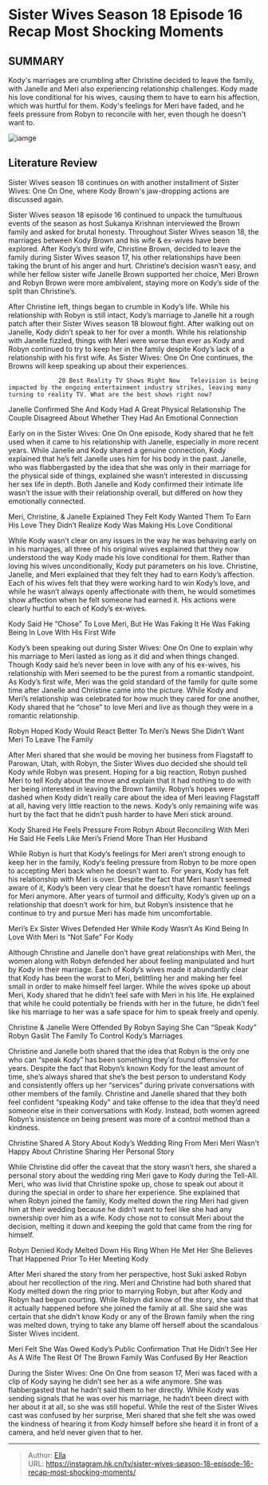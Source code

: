 # Sister Wives Season 18 Episode 16 Recap Most Shocking Moments


## SUMMARY 



  Kody&#39;s marriages are crumbling after Christine decided to leave the family, with Janelle and Meri also experiencing relationship challenges.   Kody made his love conditional for his wives, causing them to have to earn his affection, which was hurtful for them.   Kody&#39;s feelings for Meri have faded, and he feels pressure from Robyn to reconcile with her, even though he doesn&#39;t want to.  

![iamge](https://static1.srcdn.com/wordpress/wp-content/uploads/2023/12/sister-wives-how-kody-brown-robyn-s-relationship-led-to-the-family-s-downfall.jpg)

## Literature Review
Sister Wives season 18 continues on with another installment of Sister Wives: One On One, where Kody Brown&#39;s jaw-dropping actions are discussed again.




Sister Wives season 18 episode 16 continued to unpack the tumultuous events of the season as host Sukanya Krishnan interviewed the Brown family and asked for brutal honesty. Throughout Sister Wives season 18, the marriages between Kody Brown and his wife &amp; ex-wives have been explored. After Kody’s third wife, Christine Brown, decided to leave the family during Sister Wives season 17, his other relationships have been taking the brunt of his anger and hurt. Christine’s decision wasn’t easy, and while her fellow sister wife Janelle Brown supported her choice, Meri Brown and Robyn Brown were more ambivalent, staying more on Kody’s side of the split than Christine’s.




After Christine left, things began to crumble in Kody’s life. While his relationship with Robyn is still intact, Kody’s marriage to Janelle hit a rough patch after their Sister Wives season 18 blowout fight. After walking out on Janelle, Kody didn’t speak to her for over a month. While his relationship with Janelle fizzled, things with Meri were worse than ever as Kody and Robyn continued to try to keep her in the family despite Kody’s lack of a relationship with his first wife. As Sister Wives: One On One continues, the Browns will keep speaking up about their experiences.

                  20 Best Reality TV Shows Right Now   Television is being impacted by the ongoing entertainment industry strikes, leaving many turning to reality TV. What are the best shows right now?    


 Janelle Confirmed She And Kody Had A Great Physical Relationship 
The Couple Disagreed About Whether They Had An Emotional Connection
          




Early on in the Sister Wives: One On One episode, Kody shared that he felt used when it came to his relationship with Janelle, especially in more recent years. While Janelle and Kody shared a genuine connection, Kody explained that he’s felt Janelle uses him for his body in the past. Janelle, who was flabbergasted by the idea that she was only in their marriage for the physical side of things, explained she wasn’t interested in discussing her sex life in depth. Both Janelle and Kody confirmed their intimate life wasn’t the issue with their relationship overall, but differed on how they emotionally connected.



 Meri, Christine, &amp; Janelle Explained They Felt Kody Wanted Them To Earn His Love 
They Didn’t Realize Kody Was Making His Love Conditional
         

While Kody wasn’t clear on any issues in the way he was behaving early on in his marriages, all three of his original wives explained that they now understood the way Kody made his love conditional for them. Rather than loving his wives unconditionally, Kody put parameters on his love. Christine, Janelle, and Meri explained that they felt they had to earn Kody’s affection. Each of his wives felt that they were working hard to win Kody’s love, and while he wasn’t always openly affectionate with them, he would sometimes show affection when he felt someone had earned it. His actions were clearly hurtful to each of Kody’s ex-wives.






 Kody Said He “Chose” To Love Meri, But He Was Faking It 
He Was Faking Being In Love With His First Wife
          

Kody’s been speaking out during Sister Wives: One On One to explain why his marriage to Meri lasted as long as it did and when things changed. Though Kody said he’s never been in love with any of his ex-wives, his relationship with Meri seemed to be the purest from a romantic standpoint. As Kody’s first wife, Meri was the gold standard of the family for quite some time after Janelle and Christine came into the picture. While Kody and Meri’s relationship was celebrated for how much they cared for one another, Kody shared that he “chose” to love Meri and live as though they were in a romantic relationship.



 Robyn Hoped Kody Would React Better To Meri’s News 
She Didn’t Want Meri To Leave The Family
         




After Meri shared that she would be moving her business from Flagstaff to Parowan, Utah, with Robyn, the Sister Wives duo decided she should tell Kody while Robyn was present. Hoping for a big reaction, Robyn pushed Meri to tell Kody about the move and explain that it had nothing to do with her being interested in leaving the Brown family. Robyn’s hopes were dashed when Kody didn’t really care about the idea of Meri leaving Flagstaff at all, having very little reaction to the news. Kody’s only remaining wife was hurt by the fact that he didn’t push harder to have Meri stick around.



 Kody Shared He Feels Pressure From Robyn About Reconciling With Meri 
He Said He Feels Like Meri’s Friend More Than Her Husband
          

While Robyn is hurt that Kody’s feelings for Meri aren’t strong enough to keep her in the family, Kody’s feeling pressure from Robyn to be more open to accepting Meri back when he doesn’t want to. For years, Kody has felt his relationship with Meri is over. Despite the fact that Meri hasn’t seemed aware of it, Kody’s been very clear that he doesn’t have romantic feelings for Meri anymore. After years of turmoil and difficulty, Kody’s given up on a relationship that doesn’t work for him, but Robyn’s insistence that he continue to try and pursue Meri has made him uncomfortable.






 Meri’s Ex Sister Wives Defended Her While Kody Wasn’t As Kind 
Being In Love With Meri Is “Not Safe” For Kody
          

Although Christine and Janelle don’t have great relationships with Meri, the women along with Robyn defended her about feeling manipulated and hurt by Kody in their marriage. Each of Kody’s wives made it abundantly clear that Kody has been the worst to Meri, belittling her and making her feel small in order to make himself feel larger. While the wives spoke up about Meri, Kody shared that he didn’t feel safe with Meri in his life. He explained that while he could potentially be friends with her in the future, he didn’t feel like his marriage to her was a safe space for him to speak freely and openly.



 Christine &amp; Janelle Were Offended By Robyn Saying She Can “Speak Kody” 
Robyn Gaslit The Family To Control Kody’s Marriages
         




Christine and Janelle both shared that the idea that Robyn is the only one who can “speak Kody” has been something they&#39;d found offensive for years. Despite the fact that Robyn’s known Kody for the least amount of time, she’s always shared that she’s the best person to understand Kody and consistently offers up her “services” during private conversations with other members of the family. Christine and Janelle shared that they both feel confident “speaking Kody&#34; and take offense to the idea that they’d need someone else in their conversations with Kody. Instead, both women agreed Robyn’s insistence on being present was more of a control method than a kindness.



 Christine Shared A Story About Kody’s Wedding Ring From Meri 
Meri Wasn’t Happy About Christine Sharing Her Personal Story

 

While Christine did offer the caveat that the story wasn’t hers, she shared a personal story about the wedding ring Meri gave to Kody during the Tell-All. Meri, who was livid that Christine spoke up, chose to speak out about it during the special in order to share her experience. She explained that when Robyn joined the family, Kody melted down the ring Meri had given him at their wedding because he didn’t want to feel like she had any ownership over him as a wife. Kody chose not to consult Meri about the decision, melting it down and keeping the gold that came from the ring for himself.






 Robyn Denied Kody Melted Down His Ring When He Met Her 
She Believes That Happened Prior To Her Meeting Kody
          

After Meri shared the story from her perspective, host Suki asked Robyn about her recollection of the ring. Meri and Christine had both shared that Kody melted down the ring prior to marrying Robyn, but after Kody and Robyn had begun courting. While Robyn did know of the story, she said that it actually happened before she joined the family at all. She said she was certain that she didn’t know Kody or any of the Brown family when the ring was melted down, trying to take any blame off herself about the scandalous Sister Wives incident.



 Meri Felt She Was Owed Kody’s Public Confirmation That He Didn’t See Her As A Wife 
The Rest Of The Brown Family Was Confused By Her Reaction
          




During the Sister Wives: One On One from season 17, Meri was faced with a clip of Kody saying he didn’t see her as a wife anymore. She was flabbergasted that he hadn’t said them to her directly. While Kody was sending signals that he was over his marriage, he hadn’t been direct with her about it at all, so she was still hopeful. While the rest of the Sister Wives cast was confused by her surprise, Meri shared that she felt she was owed the kindness of hearing it from Kody himself before she heard it in front of a camera, and he’d never given that to her.



---

> Author: [Ella](https://instagram.hk.cn/)  
> URL: https://instagram.hk.cn/tv/sister-wives-season-18-episode-16-recap-most-shocking-moments/  

